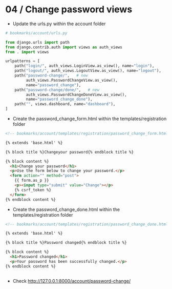 04 / Change password views
========================================================


* Update the urls.py within the account folder
```python
# bookmarks/account/urls.py

from django.urls import path
from django.contrib.auth import views as auth_views
from . import views

urlpatterns = [
    path("login/", auth_views.LoginView.as_view(), name="login"),
    path("logout/", auth_views.LogoutView.as_view(), name="logout"),
    path("password-change/",   # new
         auth_views.PasswordChangeView.as_view(),
         name="password_change"),
    path("password-change/done/",   # new
         auth_views.PasswordChangeDoneView.as_view(),
         name="password_change_done"),
    path("", views.dashboard, name="dashboard"),
]
```

* Create the password_change_form.html within the templates/registration folder
```html
<!-- bookmarks/account/templates/registration/password_change_form.html -->

{% extends 'base.html' %}

{% block title %}Changeyour password{% endblock title %}

{% block content %}
  <h1>Change your password</h1>
  <p>Use the form below to change your password.</p>
  <form action="" method="post">
    {{ form.as_p }}
    <p><input type="submit" value="Change"></p>
    {% csrf_token %}
  </form>
{% endblock content %}

```

* Create the password_change_done.html within the templates/registration folder
```html
<!-- bookmarks/account/templates/registration/password_change_done.html -->

{% extends 'base.html' %}

{% block title %}Password changed{% endblock title %}

{% block content %}
  <h1>Password changed</h1>
  <p>Your password has been successfully changed.</p>
{% endblock content %}
        
```

* Check http://127.0.0.1:8000/account/password-change/

